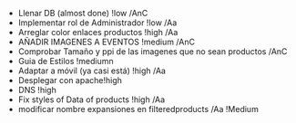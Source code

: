 - Llenar DB (almost done) !low /AnC
- Implementar rol de Administrador !low /Aa
- Arreglar color enlaces productos !high /Aa
- AÑADIR IMAGENES A EVENTOS !medium /AnC
- Comprobar Tamaño y ppi de las imagenes que no sean productos /AnC
- Guia de Estilos !mediumn
- Adaptar a móvil (ya casi está) !high /Aa
- Desplegar con apache!high
- DNS !high
- Fix styles of Data of products !high /Aa
- modificar nombre expansiones en filteredproducts /Aa !Medium
